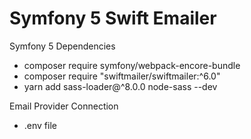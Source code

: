 # Symfony 5 Swift Emailer

Symfony 5 Dependencies
- composer require symfony/webpack-encore-bundle
- composer require "swiftmailer/swiftmailer:^6.0"
- yarn add sass-loader@^8.0.0 node-sass --dev

Email Provider Connection
- .env file


